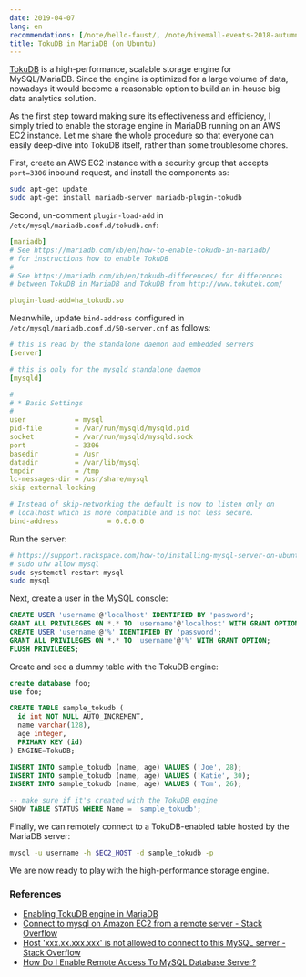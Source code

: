 ```yaml
---
date: 2019-04-07
lang: en
recommendations: [/note/hello-faust/, /note/hivemall-events-2018-autumn/, /note/phpcon-2015/]
title: TokuDB in MariaDB (on Ubuntu)
---
```


[TokuDB](https://github.com/percona/tokudb-engine) is a high-performance, scalable storage engine for MySQL/MariaDB. Since the engine is optimized for a large volume of data, nowadays it would become a reasonable option to build an in-house big data analytics solution.

As the first step toward making sure its effectiveness and efficiency, I simply tried to enable the storage engine in MariaDB running on an AWS EC2 instance. Let me share the whole procedure so that everyone can easily deep-dive into TokuDB itself, rather than some troublesome chores.

First, create an AWS EC2 instance with a security group that accepts `port=3306` inbound request, and install the components as:

```sh
sudo apt-get update
sudo apt-get install mariadb-server mariadb-plugin-tokudb
```

Second, un-comment `plugin-load-add` in `/etc/mysql/mariadb.conf.d/tokudb.cnf`:

```yml
[mariadb]
# See https://mariadb.com/kb/en/how-to-enable-tokudb-in-mariadb/
# for instructions how to enable TokuDB
#
# See https://mariadb.com/kb/en/tokudb-differences/ for differences
# between TokuDB in MariaDB and TokuDB from http://www.tokutek.com/

plugin-load-add=ha_tokudb.so
```

Meanwhile, update `bind-address` configured in `/etc/mysql/mariadb.conf.d/50-server.cnf` as follows:

```yml
# this is read by the standalone daemon and embedded servers
[server]

# this is only for the mysqld standalone daemon
[mysqld]

#
# * Basic Settings
#
user            = mysql
pid-file        = /var/run/mysqld/mysqld.pid
socket          = /var/run/mysqld/mysqld.sock
port            = 3306
basedir         = /usr
datadir         = /var/lib/mysql
tmpdir          = /tmp
lc-messages-dir = /usr/share/mysql
skip-external-locking

# Instead of skip-networking the default is now to listen only on
# localhost which is more compatible and is not less secure.
bind-address            = 0.0.0.0
```

Run the server:

```sh
# https://support.rackspace.com/how-to/installing-mysql-server-on-ubuntu/
# sudo ufw allow mysql
sudo systemctl restart mysql
sudo mysql
```

Next, create a user in the MySQL console:

```sql
CREATE USER 'username'@'localhost' IDENTIFIED BY 'password';
GRANT ALL PRIVILEGES ON *.* TO 'username'@'localhost' WITH GRANT OPTION;
CREATE USER 'username'@'%' IDENTIFIED BY 'password';
GRANT ALL PRIVILEGES ON *.* TO 'username'@'%' WITH GRANT OPTION;
FLUSH PRIVILEGES;
```

Create and see a dummy table with the TokuDB engine:

```sql
create database foo;
use foo;

CREATE TABLE sample_tokudb (
  id int NOT NULL AUTO_INCREMENT,
  name varchar(128),
  age integer,
  PRIMARY KEY (id)
) ENGINE=TokuDB;

INSERT INTO sample_tokudb (name, age) VALUES ('Joe', 28);
INSERT INTO sample_tokudb (name, age) VALUES ('Katie', 30);
INSERT INTO sample_tokudb (name, age) VALUES ('Tom', 26);

-- make sure if it's created with the TokuDB engine
SHOW TABLE STATUS WHERE Name = 'sample_tokudb';
```

Finally, we can remotely connect to a TokuDB-enabled table hosted by the MariaDB server:

```sh
mysql -u username -h $EC2_HOST -d sample_tokudb -p
```

We are now ready to play with the high-performance storage engine.

### References

- [Enabling TokuDB engine in MariaDB](http://www.bictor.com/2015/07/19/enabling-tokudb-engine-in-mariadb/)
- [Connect to mysql on Amazon EC2 from a remote server - Stack Overflow](https://stackoverflow.com/questions/9766014/connect-to-mysql-on-amazon-ec2-from-a-remote-server)
- [Host 'xxx.xx.xxx.xxx' is not allowed to connect to this MySQL server - Stack Overflow](https://stackoverflow.com/questions/1559955/host-xxx-xx-xxx-xxx-is-not-allowed-to-connect-to-this-mysql-server)
- [How Do I Enable Remote Access To MySQL Database Server?](https://www.cyberciti.biz/tips/how-do-i-enable-remote-access-to-mysql-database-server.html)